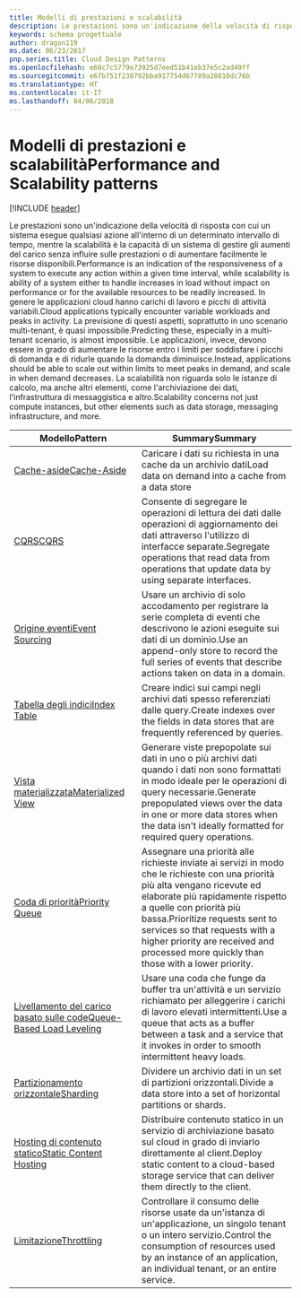 ```yaml
---
title: Modelli di prestazioni e scalabilità
description: Le prestazioni sono un'indicazione della velocità di risposta con cui un sistema esegue qualsiasi azione all'interno di un determinato intervallo di tempo, mentre la scalabilità è la capacità di un sistema di gestire gli aumenti del carico senza influire sulle prestazioni o di aumentare facilmente le risorse disponibili. In genere le applicazioni cloud hanno carichi di lavoro e picchi di attività variabili. La previsione di questi aspetti, soprattutto in uno scenario multi-tenant, è quasi impossibile. Le applicazioni, invece, devono essere in grado di aumentare le risorse entro i limiti per soddisfare i picchi di domanda e di ridurle quando la domanda diminuisce. La scalabilità non riguarda solo le istanze di calcolo, ma anche altri elementi, come l'archiviazione dei dati, l'infrastruttura di messaggistica e altro.
keywords: schema progettuale
author: dragon119
ms.date: 06/23/2017
pnp.series.title: Cloud Design Patterns
ms.openlocfilehash: e60c7c5779e73925d7eed51b41eb37e5c2ad49ff
ms.sourcegitcommit: e67b751f230792bba917754d67789a20810dc76b
ms.translationtype: HT
ms.contentlocale: it-IT
ms.lasthandoff: 04/06/2018
---
```

# <a name="performance-and-scalability-patterns"></a><span data-ttu-id="55ee9-108">Modelli di prestazioni e scalabilità</span><span class="sxs-lookup"><span data-stu-id="55ee9-108">Performance and Scalability patterns</span></span>

[!INCLUDE [header](../../_includes/header.md)]

<span data-ttu-id="55ee9-109">Le prestazioni sono un'indicazione della velocità di risposta con cui un sistema esegue qualsiasi azione all'interno di un determinato intervallo di tempo, mentre la scalabilità è la capacità di un sistema di gestire gli aumenti del carico senza influire sulle prestazioni o di aumentare facilmente le risorse disponibili.</span><span class="sxs-lookup"><span data-stu-id="55ee9-109">Performance is an indication of the responsiveness of a system to execute any action within a given time interval, while scalability is ability of a system either to handle increases in load without impact on performance or for the available resources to be readily increased.</span></span> <span data-ttu-id="55ee9-110">In genere le applicazioni cloud hanno carichi di lavoro e picchi di attività variabili.</span><span class="sxs-lookup"><span data-stu-id="55ee9-110">Cloud applications typically encounter variable workloads and peaks in activity.</span></span> <span data-ttu-id="55ee9-111">La previsione di questi aspetti, soprattutto in uno scenario multi-tenant, è quasi impossibile.</span><span class="sxs-lookup"><span data-stu-id="55ee9-111">Predicting these, especially in a multi-tenant scenario, is almost impossible.</span></span> <span data-ttu-id="55ee9-112">Le applicazioni, invece, devono essere in grado di aumentare le risorse entro i limiti per soddisfare i picchi di domanda e di ridurle quando la domanda diminuisce.</span><span class="sxs-lookup"><span data-stu-id="55ee9-112">Instead, applications should be able to scale out within limits to meet peaks in demand, and scale in when demand decreases.</span></span> <span data-ttu-id="55ee9-113">La scalabilità non riguarda solo le istanze di calcolo, ma anche altri elementi, come l'archiviazione dei dati, l'infrastruttura di messaggistica e altro.</span><span class="sxs-lookup"><span data-stu-id="55ee9-113">Scalability concerns not just compute instances, but other elements such as data storage, messaging infrastructure, and more.</span></span>


|                           <span data-ttu-id="55ee9-114">Modello</span><span class="sxs-lookup"><span data-stu-id="55ee9-114">Pattern</span></span>                            |                                                                        <span data-ttu-id="55ee9-115">Summary</span><span class="sxs-lookup"><span data-stu-id="55ee9-115">Summary</span></span>                                                                         |
|--------------------------------------------------------------|--------------------------------------------------------------------------------------------------------------------------------------------------------|
|               [<span data-ttu-id="55ee9-116">Cache-aside</span><span class="sxs-lookup"><span data-stu-id="55ee9-116">Cache-Aside</span></span>](../cache-aside.md)               |                                                   <span data-ttu-id="55ee9-117">Caricare i dati su richiesta in una cache da un archivio dati</span><span class="sxs-lookup"><span data-stu-id="55ee9-117">Load data on demand into a cache from a data store</span></span>                                                   |
|                      [<span data-ttu-id="55ee9-118">CQRS</span><span class="sxs-lookup"><span data-stu-id="55ee9-118">CQRS</span></span>](../cqrs.md)                      |                           <span data-ttu-id="55ee9-119">Consente di segregare le operazioni di lettura dei dati dalle operazioni di aggiornamento dei dati attraverso l'utilizzo di interfacce separate.</span><span class="sxs-lookup"><span data-stu-id="55ee9-119">Segregate operations that read data from operations that update data by using separate interfaces.</span></span>                           |
|            [<span data-ttu-id="55ee9-120">Origine eventi</span><span class="sxs-lookup"><span data-stu-id="55ee9-120">Event Sourcing</span></span>](../event-sourcing.md)            |                     <span data-ttu-id="55ee9-121">Usare un archivio di solo accodamento per registrare la serie completa di eventi che descrivono le azioni eseguite sui dati di un dominio.</span><span class="sxs-lookup"><span data-stu-id="55ee9-121">Use an append-only store to record the full series of events that describe actions taken on data in a domain.</span></span>                      |
|               [<span data-ttu-id="55ee9-122">Tabella degli indici</span><span class="sxs-lookup"><span data-stu-id="55ee9-122">Index Table</span></span>](../index-table.md)               |                                <span data-ttu-id="55ee9-123">Creare indici sui campi negli archivi dati spesso referenziati dalle query.</span><span class="sxs-lookup"><span data-stu-id="55ee9-123">Create indexes over the fields in data stores that are frequently referenced by queries.</span></span>                                |
|         [<span data-ttu-id="55ee9-124">Vista materializzata</span><span class="sxs-lookup"><span data-stu-id="55ee9-124">Materialized View</span></span>](../materialized-view.md)         |       <span data-ttu-id="55ee9-125">Generare viste prepopolate sui dati in uno o più archivi dati quando i dati non sono formattati in modo ideale per le operazioni di query necessarie.</span><span class="sxs-lookup"><span data-stu-id="55ee9-125">Generate prepopulated views over the data in one or more data stores when the data isn't ideally formatted for required query operations.</span></span>        |
|            [<span data-ttu-id="55ee9-126">Coda di priorità</span><span class="sxs-lookup"><span data-stu-id="55ee9-126">Priority Queue</span></span>](../priority-queue.md)            | <span data-ttu-id="55ee9-127">Assegnare una priorità alle richieste inviate ai servizi in modo che le richieste con una priorità più alta vengano ricevute ed elaborate più rapidamente rispetto a quelle con priorità più bassa.</span><span class="sxs-lookup"><span data-stu-id="55ee9-127">Prioritize requests sent to services so that requests with a higher priority are received and processed more quickly than those with a lower priority.</span></span> |
| [<span data-ttu-id="55ee9-128">Livellamento del carico basato sulle code</span><span class="sxs-lookup"><span data-stu-id="55ee9-128">Queue-Based Load Leveling</span></span>](../queue-based-load-leveling.md) |              <span data-ttu-id="55ee9-129">Usare una coda che funge da buffer tra un'attività e un servizio richiamato per alleggerire i carichi di lavoro elevati intermittenti.</span><span class="sxs-lookup"><span data-stu-id="55ee9-129">Use a queue that acts as a buffer between a task and a service that it invokes in order to smooth intermittent heavy loads.</span></span>               |
|                  [<span data-ttu-id="55ee9-130">Partizionamento orizzontale</span><span class="sxs-lookup"><span data-stu-id="55ee9-130">Sharding</span></span>](../sharding.md)                  |                                           <span data-ttu-id="55ee9-131">Dividere un archivio dati in un set di partizioni orizzontali.</span><span class="sxs-lookup"><span data-stu-id="55ee9-131">Divide a data store into a set of horizontal partitions or shards.</span></span>                                           |
|    [<span data-ttu-id="55ee9-132">Hosting di contenuto statico</span><span class="sxs-lookup"><span data-stu-id="55ee9-132">Static Content Hosting</span></span>](../static-content-hosting.md)    |                          <span data-ttu-id="55ee9-133">Distribuire contenuto statico in un servizio di archiviazione basato sul cloud in grado di inviarlo direttamente al client.</span><span class="sxs-lookup"><span data-stu-id="55ee9-133">Deploy static content to a cloud-based storage service that can deliver them directly to the client.</span></span>                          |
|                [<span data-ttu-id="55ee9-134">Limitazione</span><span class="sxs-lookup"><span data-stu-id="55ee9-134">Throttling</span></span>](../throttling.md)                |                <span data-ttu-id="55ee9-135">Controllare il consumo delle risorse usate da un'istanza di un'applicazione, un singolo tenant o un intero servizio.</span><span class="sxs-lookup"><span data-stu-id="55ee9-135">Control the consumption of resources used by an instance of an application, an individual tenant, or an entire service.</span></span>                 |

